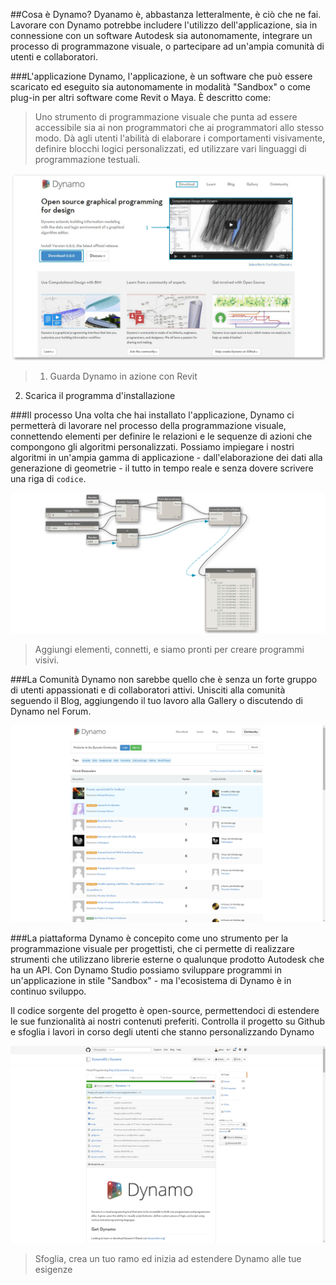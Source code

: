 ##Cosa è Dynamo?
Dyanamo è, abbastanza letteralmente, è ciò che ne fai. Lavorare con Dynamo potrebbe includere l'utilizzo dell'applicazione, sia in connessione con un software Autodesk sia autonomamente, integrare un processo di programmazone visuale, o partecipare ad un'ampia comunità di utenti e collaboratori.

###L'applicazione
Dynamo, l'applicazione, è un software che può essere scaricato ed eseguito sia autonomamente in modalità "Sandbox" o come plug-in per altri software come Revit o Maya. È descritto come: 
> Uno strumento di programmazione visuale che punta ad essere accessibile sia ai non programmatori che ai programmatori allo stesso modo. Dà agli utenti l'abilità di elaborare i comportamenti visivamente, definire blocchi logici personalizzati, ed utilizzare vari linguaggi di programmazione testuali.

![Dyanmo website-update number](images/1-2/00-DynamoHomepage.png)
> 1. Guarda Dynamo in azione con Revit
2. Scarica il programma d'installazione

###Il processo
Una volta che hai installato l'applicazione, Dynamo ci permetterà di lavorare nel processo della programmazione visuale, connettendo elementi per definire le relazioni e le sequenze di azioni che compongono gli algoritmi personalizzati. Possiamo impiegare i nostri algoritmi in un'ampia gamma di applicazione - dall'elaborazione dei dati alla generazione di geometrie - il tutto in tempo reale e senza dovere scrivere una riga di ```codice```.

![A Visual Program](images/1-2/01-ProgramFlow.png)
> Aggiungi elementi, connetti, e siamo pronti per creare programmi visivi.

###La Comunità
Dynamo non sarebbe quello che è senza un forte gruppo di utenti appassionati e di collaboratori attivi. Unisciti alla comunità seguendo il Blog, aggiungendo il tuo lavoro alla Gallery o discutendo di Dynamo nel Forum.

![The Forum](images/1-2/02-Community.png)

###La piattaforma
Dynamo è concepito come uno strumento per la programmazione visuale per progettisti, che ci permette di realizzare strumenti che utilizzano librerie esterne o qualunque prodotto Autodesk che ha un API. Con Dynamo Studio possiamo sviluppare programmi in un'applicazione in stile "Sandbox" - ma l'ecosistema di Dynamo è in continuo sviluppo.

Il codice sorgente del progetto è open-source, permettendoci di estendere le sue funzionalità ai nostri contenuti preferiti. Controlla il progetto su Github e sfoglia i lavori in corso degli utenti che stanno personalizzando Dynamo

![The Repo](images/1-2/03-TheRepo.png)
> Sfoglia, crea un tuo ramo ed inizia ad estendere Dynamo alle tue esigenze
